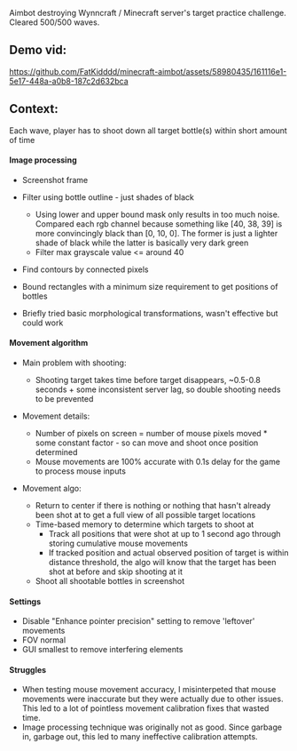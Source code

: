 Aimbot destroying Wynncraft / Minecraft server's target practice challenge. Cleared 500/500 waves.

## Demo vid:
https://github.com/FatKidddd/minecraft-aimbot/assets/58980435/161116e1-5e17-448a-a0b8-187c2d632bca

## Context:
Each wave, player has to shoot down all target bottle(s) within short amount of time

#### Image processing
- Screenshot frame
- Filter using bottle outline - just shades of black
	- Using lower and upper bound mask only results in too much noise. Compared each rgb channel because something like [40, 38, 39] is more convincingly black than [0, 10, 0]. The former is just a lighter shade of black while the latter is basically very dark green
	- Filter max grayscale value <= around 40
- Find contours by connected pixels
- Bound rectangles with a minimum size requirement to get positions of bottles

- Briefly tried basic morphological transformations, wasn't effective but could work

#### Movement algorithm
- Main problem with shooting: 
	- Shooting target takes time before target disappears, ~0.5-0.8 seconds + some inconsistent server lag, so double shooting needs to be prevented

- Movement details:
	- Number of pixels on screen = number of mouse pixels moved * some constant factor - so can move and shoot once position determined
	- Mouse movements are 100% accurate with 0.1s delay for the game to process mouse inputs

- Movement algo:
	- Return to center if there is nothing or nothing that hasn't already been shot at to get a full view of all possible target locations
	- Time-based memory to determine which targets to shoot at
		- Track all positions that were shot at up to 1 second ago through storing cumulative mouse movements
		- If tracked position and actual observed position of target is within distance threshold, the algo will know that the target has been shot at before and skip shooting at it
	- Shoot all shootable bottles in screenshot

#### Settings
- Disable "Enhance pointer precision" setting to remove 'leftover' movements
- FOV normal
- GUI smallest to remove interfering elements

#### Struggles
- When testing mouse movement accuracy, I misinterpeted that mouse movements were inaccurate but they were actually due to other issues. This led to a lot of pointless movement calibration fixes that wasted time.
- Image processing technique was originally not as good. Since garbage in, garbage out, this led to many ineffective calibration attempts.
